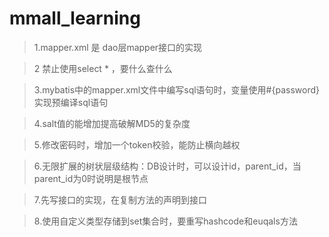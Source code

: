 mmall_learning
==============

>1.mapper.xml 是 dao层mapper接口的实现

>2 禁止使用select * ，要什么查什么

>3.mybatis中的mapper.xml文件中编写sql语句时，变量使用#{password} 实现预编译sql语句

>4.salt值的能增加提高破解MD5的复杂度

>5.修改密码时，增加一个token校验，能防止横向越权

>6.无限扩展的树状层级结构：DB设计时，可以设计id，parent_id，当parent_id为0时说明是根节点

>7.先写接口的实现，在复制方法的声明到接口

>8.使用自定义类型存储到set集合时，要重写hashcode和euqals方法
